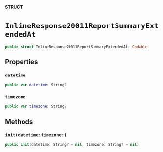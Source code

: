 **STRUCT**

# `InlineResponse20011ReportSummaryExtendedAt`

```swift
public struct InlineResponse20011ReportSummaryExtendedAt: Codable
```

## Properties
### `datetime`

```swift
public var datetime: String?
```

### `timezone`

```swift
public var timezone: String?
```

## Methods
### `init(datetime:timezone:)`

```swift
public init(datetime: String? = nil, timezone: String? = nil)
```
